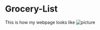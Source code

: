# Grocery-List
This is how my webpage looks like
![picture](https://github.com/user-attachments/assets/534c461b-b308-4f52-bf1d-fbd59c35380c)
